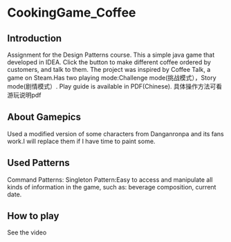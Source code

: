 # CookingGame_Coffee
## Introduction
  Assignment for the Design Patterns course. This a simple java game that developed in IDEA. Click the button to make different coffee ordered by customers, and talk to them.
The project was inspired by Coffee Talk, a game on Steam.Has two playing mode:Challenge mode(挑战模式），Story mode(剧情模式）.
  Play guide is available in PDF(Chinese).
  具体操作方法可看游玩说明pdf
## About Gamepics
  Used a modified version of some characters from Danganronpa and its fans work.I will replace them if I have time to paint some.
## Used Patterns
  Command Patterns:
  Singleton Pattern:Easy to access and manipulate all kinds of information in the game, such as: beverage composition, current date.
## How to play 
See the video 
